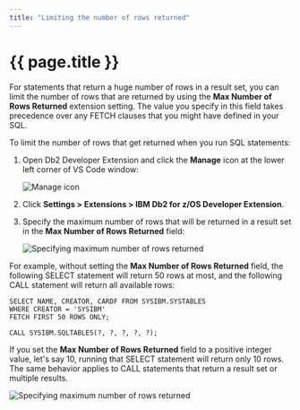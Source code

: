 ```yaml
---
title: "Limiting the number of rows returned"
---
```


# {{ page.title }}

For statements that return a huge number of rows in a result set, you can limit the number of rows that are returned by using the **Max Number of Rows Returned** extension setting. The value you specify in this field takes precedence over any FETCH clauses that you might have defined in your SQL.

To limit the number of rows that get returned when you run SQL statements:

1. Open Db2 Developer Extension and click the **Manage** icon at the lower left corner of VS Code window:

   ![Manage icon]({{site.baseurl}}/assets/images/manage-icon.png)

2. Click **Settings > Extensions > IBM Db2 for z/OS Developer Extension**.

3. Specify the maximum number of rows that will be returned in a result set in the **Max Number of Rows Returned** field:

   ![Specifying maximum number of rows returned]({{site.baseurl}}/assets/images/runsql-max-rows-returned-field.png)

For example, without setting the **Max Number of Rows Returned** field, the following SELECT statement will return 50 rows at most, and the following CALL statement will return all available rows:

```
SELECT NAME, CREATOR, CARDF FROM SYSIBM.SYSTABLES
WHERE CREATOR = 'SYSIBM'
FETCH FIRST 50 ROWS ONLY;

CALL SYSIBM.SQLTABLES(?, ?, ?, ?, ?);
```

If you set the **Max Number of Rows Returned** field to a positive integer value, let's say 10, running that SELECT statement will return only 10 rows. The same behavior applies to CALL statements that return a result set or multiple results.

![Specifying maximum number of rows returned]({{site.baseurl}}/assets/images/runsql-max-rows-returned.gif)
